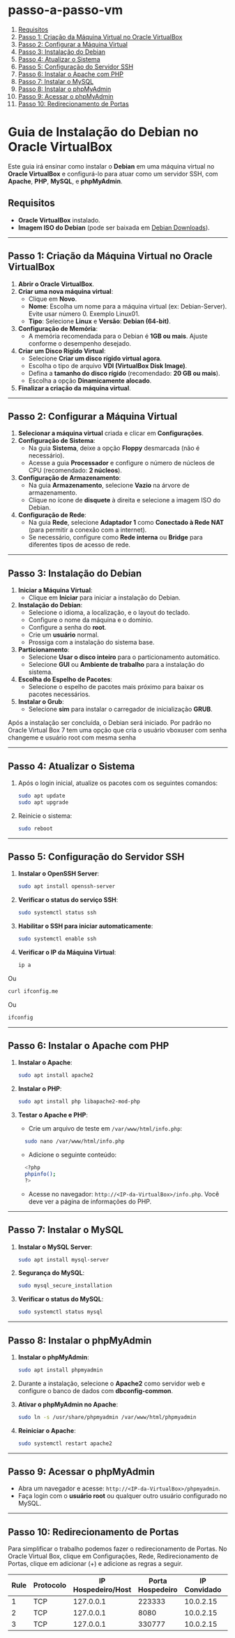 # passo-a-passo-vm

1. [Requisitos](#requisitos)
2. [Passo 1: Criação da Máquina Virtual no Oracle VirtualBox](#passo-1-criação-da-máquina-virtual-no-oracle-virtualbox)
3. [Passo 2: Configurar a Máquina Virtual](#passo-2-configurar-a-máquina-virtual)
4. [Passo 3: Instalação do Debian](#passo-3-instalação-do-debian)
5. [Passo 4: Atualizar o Sistema](#passo-4-atualizar-o-sistema)
6. [Passo 5: Configuração do Servidor SSH](#passo-5-configuração-do-servidor-ssh)
7. [Passo 6: Instalar o Apache com PHP](#passo-6-instalar-o-apache-com-php)
8. [Passo 7: Instalar o MySQL](#passo-7-instalar-o-mysql)
9. [Passo 8: Instalar o phpMyAdmin](#passo-8-instalar-o-phpmyadmin)
10. [Passo 9: Acessar o phpMyAdmin](#passo-9-acessar-o-phpmyadmin)
11. [Passo 10: Redirecionamento de Portas](#passo-10-redirecionamento-de-portas)

    
# Guia de Instalação do Debian no Oracle VirtualBox

Este guia irá ensinar como instalar o **Debian** em uma máquina virtual no **Oracle VirtualBox** e configurá-lo para atuar como um servidor SSH, com **Apache**, **PHP**, **MySQL**, e **phpMyAdmin**.

## Requisitos

- **Oracle VirtualBox** instalado.
- **Imagem ISO do Debian** (pode ser baixada em [Debian Downloads](https://www.debian.org/download)).

---

## Passo 1: Criação da Máquina Virtual no Oracle VirtualBox

1. **Abrir o Oracle VirtualBox**.
2. **Criar uma nova máquina virtual**:
   - Clique em **Novo**.
   - **Nome**: Escolha um nome para a máquina virtual (ex: Debian-Server). Evite usar número 0. Exemplo Linux01.
   - **Tipo**: Selecione **Linux** e **Versão**: **Debian (64-bit)**.
3. **Configuração de Memória**:
   - A memória recomendada para o Debian é **1GB ou mais**. Ajuste conforme o desempenho desejado.
4. **Criar um Disco Rígido Virtual**:
   - Selecione **Criar um disco rígido virtual agora**.
   - Escolha o tipo de arquivo **VDI (VirtualBox Disk Image)**.
   - Defina a **tamanho do disco rígido** (recomendado: **20 GB ou mais**).
   - Escolha a opção **Dinamicamente alocado**.
5. **Finalizar a criação da máquina virtual**.

---

## Passo 2: Configurar a Máquina Virtual

1. **Selecionar a máquina virtual** criada e clicar em **Configurações**.
2. **Configuração de Sistema**:
   - Na guia **Sistema**, deixe a opção **Floppy** desmarcada (não é necessário).
   - Acesse a guia **Processador** e configure o número de núcleos de CPU (recomendado: **2 núcleos**).
3. **Configuração de Armazenamento**:
   - Na guia **Armazenamento**, selecione **Vazio** na árvore de armazenamento.
   - Clique no ícone de **disquete** à direita e selecione a imagem ISO do Debian.
4. **Configuração de Rede**:
   - Na guia **Rede**, selecione **Adaptador 1** como **Conectado à Rede NAT** (para permitir a conexão com a internet).
   - Se necessário, configure como **Rede interna** ou **Bridge** para diferentes tipos de acesso de rede.

---

## Passo 3: Instalação do Debian

1. **Iniciar a Máquina Virtual**:
   - Clique em **Iniciar** para iniciar a instalação do Debian.
2. **Instalação do Debian**:
   - Selecione o idioma, a localização, e o layout do teclado.
   - Configure o nome da máquina e o domínio.
   - Configure a senha do **root**.
   - Crie um **usuário** normal.
   - Prossiga com a instalação do sistema base.
3. **Particionamento**:
   - Selecione **Usar o disco inteiro** para o particionamento automático.
   - Selecione **GUI** ou **Ambiente de trabalho** para a instalação do sistema.
4. **Escolha do Espelho de Pacotes**:
   - Selecione o espelho de pacotes mais próximo para baixar os pacotes necessários.
5. **Instalar o Grub**:
   - Selecione **sim** para instalar o carregador de inicialização **GRUB**.

Após a instalação ser concluída, o Debian será iniciado. Por padrão no Oracle Virtual Box 7 tem uma opção que cria o usuário vboxuser com senha changeme e usuário root com mesma senha

---

## Passo 4: Atualizar o Sistema

1. Após o login inicial, atualize os pacotes com os seguintes comandos:

   ```bash
   sudo apt update
   sudo apt upgrade
   ```	


2. Reinicie o sistema:
   ```bash
   sudo reboot
   ```

---

## Passo 5: Configuração do Servidor SSH

1. **Instalar o OpenSSH Server**:
   ```bash
   sudo apt install openssh-server
   ```

2. **Verificar o status do serviço SSH**:
   ```bash
   sudo systemctl status ssh
   ```

3. **Habilitar o SSH para iniciar automaticamente**:
   ```bash
   sudo systemctl enable ssh
   ```

4. **Verificar o IP da Máquina Virtual**:
   ```bash
   ip a
   ```
Ou 
   ```bash
   curl ifconfig.me
   ```
Ou 
   ```bash
   ifconfig
   ```

---

## Passo 6: Instalar o Apache com PHP

1. **Instalar o Apache**:
   ```bash
   sudo apt install apache2
   ```

2. **Instalar o PHP**:
   ```bash
   sudo apt install php libapache2-mod-php
   ```

3. **Testar o Apache e PHP**:
   - Crie um arquivo de teste em `/var/www/html/info.php`:
   ```bash
     sudo nano /var/www/html/info.php
   ```

   - Adicione o seguinte conteúdo:
   ```bash
     <?php
     phpinfo();
     ?>
   ```

   - Acesse no navegador: `http://<IP-da-VirtualBox>/info.php`. Você deve ver a página de informações do PHP.

---

## Passo 7: Instalar o MySQL

1. **Instalar o MySQL Server**:
   ```bash
   sudo apt install mysql-server
   ```

2. **Segurança do MySQL**:
   ```bash
   sudo mysql_secure_installation
   ```

3. **Verificar o status do MySQL**:
   ```bash
   sudo systemctl status mysql
   ```

---

## Passo 8: Instalar o phpMyAdmin

1. **Instalar o phpMyAdmin**:
   ```bash
   sudo apt install phpmyadmin
   ```

2. Durante a instalação, selecione o **Apache2** como servidor web e configure o banco de dados com **dbconfig-common**.

3. **Ativar o phpMyAdmin no Apache**:
   ```bash
   sudo ln -s /usr/share/phpmyadmin /var/www/html/phpmyadmin
   ```

4. **Reiniciar o Apache**:
   ```bash
   sudo systemctl restart apache2
   ```

---

## Passo 9: Acessar o phpMyAdmin

- Abra um navegador e acesse: `http://<IP-da-VirtualBox>/phpmyadmin`.
- Faça login com o **usuário root** ou qualquer outro usuário configurado no MySQL.

---

## Passo 10: Redirecionamento de Portas
Para simplificar o trabalho podemos fazer o redirecionamento de Portas. No Oracle Virtual Box, clique em Configurações, Rede, Redirecionamento de Portas, clique em adicionar (+) e adicione as regras a seguir.

 Rule | Protocolo | IP Hospedeiro/Host | Porta Hospedeiro | IP Convidado | Porta Convidado |
|------|-----------|--------------------|------------------|--------------|-----------------|
| 1    | TCP       | 127.0.0.1          | 223333           | 10.0.2.15    | 22              |
| 2    | TCP       | 127.0.0.1          | 8080             | 10.0.2.15    | 80              |
| 3    | TCP       | 127.0.0.1          | 330777           | 10.0.2.15    | 3306            |
  

